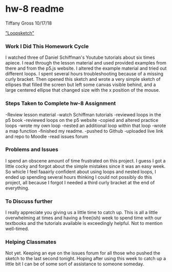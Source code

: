 # hw-8 readme
Tiffany Gross
10/17/18

["Loopsketch"](https://jolenetiffanyg.github.io/course-work/hw-6/loopsketch/)

### Work I Did This Homework Cycle
  I watched three of Daniel Schiffman's Youtube tutorials about six times apiece.  I read through the lesson material and used provided examples from there and from the p5.js website.  I altered the example material and tried out different loops.  I spent several hours troubleshooting because of a missing curly bracket.  Then opened this sketch and wrote a very simple sketch of ellipses that filled the screen but left some canvas visible behind, and a large centered ellipse that changed size with the x position of the mouse.

### Steps Taken to Complete **hw-8** Assignment
 -Review lesson material
 -watch Schiffman tutorials
 -reviewed loops in the p5 book
 -reviewed loops on the p5 website
 -copied and altered practice loops
 -wrote my own loop
 -nested an additional loop within that loop
 -wrote a map function
 -finished my readme.
-pushed to Github
-uploaded live link and repo to Moodle
-read issues forum

### Problems and Issues

I spend an obscene amount of time frustrated on this project.  I guess I got a little cocky and forgot about the simple mistakes since it was an easy week.  So whicle I feel faaairly confident about using loops and nested loops, I ended up spending several hours thinking I could not possibly do this project, all because I forgot I needed a third curly bracket at the end of everything.

### To Discuss further

I really appreciate you giving us a little time to catch up.  This is all a little overwhelming at times and having a free(ish) week to spend time with our textbooks and the tutorials available is exceedingly helpful.  Not to mention well-timed.


### Helping Classmates

Not yet.  Keeping an eye on the issues forum for all those who pushed the sketch to the last second tonight.  Hoping after using this week to catch up a little bit I can be of some sort of assistance to someone someday.
